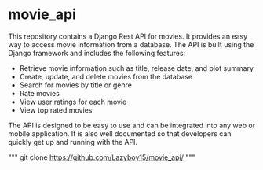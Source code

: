 # movie_api

This repository contains a Django Rest API for movies. It provides an easy way to access movie information from a database. The API is built using the Django framework and includes the following features: 

- Retrieve movie information such as title, release date, and plot summary 
- Create, update, and delete movies from the database 
- Search for movies by title or genre 
- Rate movies 
- View user ratings for each movie 
- View top rated movies 

The API is designed to be easy to use and can be integrated into any web or mobile application. It is also well documented so that developers can quickly get up and running with the API.

"""
git clone https://github.com/Lazyboy15/movie_api/
"""
